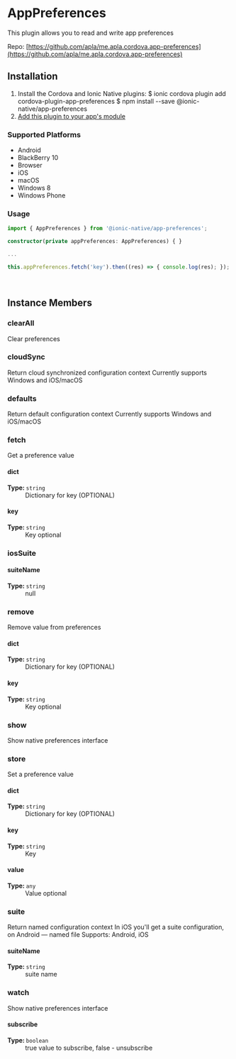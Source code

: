 # AppPreferences 


This plugin allows you to read and write app preferences


Repo: [https://github.com/apla/me.apla.cordova.app-preferences](https://github.com/apla/me.apla.cordova.app-preferences)



## Installation 

<ol>
<li>Install the Cordova and Ionic Native plugins:
<code-block language="shell">$ ionic cordova plugin add cordova-plugin-app-preferences
$ npm install --save @ionic-native/app-preferences
</code-block>
</li>
<li><a href="/docs/native/#Add_Plugins_to_Your_App_Module">Add this plugin to your app's module</a></li>
</ol>



### Supported Platforms

* Android
* BlackBerry 10
* Browser
* iOS
* macOS
* Windows 8
* Windows Phone




### Usage


```typescript
import { AppPreferences } from '@ionic-native/app-preferences';

constructor(private appPreferences: AppPreferences) { }

...

this.appPreferences.fetch('key').then((res) => { console.log(res); });

```





<p><br></p>

## Instance Members

### clearAll

Clear preferences

### cloudSync

Return cloud synchronized configuration context
Currently supports Windows and iOS/macOS

### defaults

Return default configuration context
Currently supports Windows and iOS/macOS

### fetch

Get a preference value

<dl>
<dt><h4>dict</h4><strong>Type: </strong><code>string</code></dt>
<dd>Dictionary for key (OPTIONAL)</dd><dt><h4>key</h4><strong>Type: </strong><code>string</code></dt>
<dd>Key <span class="tag">optional</span></dd>
</dl>

### iosSuite



<dl>
<dt><h4>suiteName</h4><strong>Type: </strong><code>string</code></dt>
<dd>null</dd>
</dl>

### remove

Remove value from preferences

<dl>
<dt><h4>dict</h4><strong>Type: </strong><code>string</code></dt>
<dd>Dictionary for key (OPTIONAL)</dd><dt><h4>key</h4><strong>Type: </strong><code>string</code></dt>
<dd>Key <span class="tag">optional</span></dd>
</dl>

### show

Show native preferences interface

### store

Set a preference value

<dl>
<dt><h4>dict</h4><strong>Type: </strong><code>string</code></dt>
<dd>Dictionary for key (OPTIONAL)</dd><dt><h4>key</h4><strong>Type: </strong><code>string</code></dt>
<dd>Key</dd><dt><h4>value</h4><strong>Type: </strong><code>any</code></dt>
<dd>Value <span class="tag">optional</span></dd>
</dl>

### suite

Return named configuration context
In iOS you'll get a suite configuration, on Android — named file
Supports: Android, iOS

<dl>
<dt><h4>suiteName</h4><strong>Type: </strong><code>string</code></dt>
<dd>suite name</dd>
</dl>

### watch

Show native preferences interface

<dl>
<dt><h4>subscribe</h4><strong>Type: </strong><code>boolean</code></dt>
<dd>true value to subscribe, false - unsubscribe</dd>
</dl>

<p><br></p>

